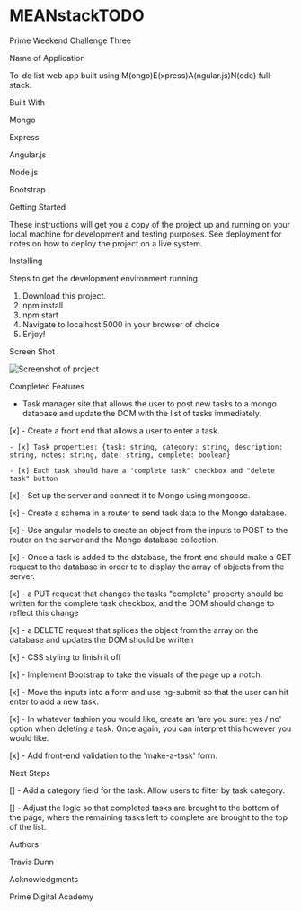 # MEANstackTODO
Prime Weekend Challenge Three

Name of Application

To-do list web app built using M(ongo)E(xpress)A(ngular.js)N(ode) full-stack.

Built With

Mongo

Express

Angular.js

Node.js

Bootstrap

Getting Started

These instructions will get you a copy of the project up and running on your local machine for development and testing purposes. See deployment for notes on how to deploy the project on a live system.

Installing

Steps to get the development environment running.

1. Download this project.
2. npm install
3. npm start
4. Navigate to localhost:5000 in your browser of choice
5. Enjoy!

Screen Shot

![Screenshot of project](https://i.imgur.com/02hlFxS.png)

Completed Features

- Task manager site that allows the user to post new tasks to a mongo database and update the DOM with the list of tasks immediately.

[x] - Create a front end that allows a user to enter a task.

    - [x] Task properties: {task: string, category: string, description: string, notes: string, date: string, complete: boolean}

    - [x] Each task should have a "complete task" checkbox and "delete task" button

[x] - Set up the server and connect it to Mongo using mongoose.

[x] - Create a schema in a router to send task data to the Mongo database.

[x] - Use angular models to create an object from the inputs to POST to the router on the server and the Mongo database collection.

[x] - Once a task is added to the database, the front end should make a GET request to the database in order to to display the array of objects from the server.

[x] - a PUT request that changes the tasks "complete" property should be written for the complete task checkbox, and the DOM should change to reflect this change

[x] - a DELETE request that splices the object from the array on the database and updates the DOM should be written

[x] - CSS styling to finish it off

[x] - Implement Bootstrap to take the visuals of the page up a notch.

[x] - Move the inputs into a form and use ng-submit so that the user can hit enter to add a new task.

[x] - In whatever fashion you would like, create an 'are you sure: yes / no' option when deleting a task. Once again, you can interpret this however you would like.

[x] - Add front-end validation to the 'make-a-task' form.

Next Steps

[] - Add a category field for the task. Allow users to filter by task category.

[] - Adjust the logic so that completed tasks are brought to the bottom of the page, where the remaining tasks left to complete are brought to the top of the list.


Authors

Travis Dunn

Acknowledgments

Prime Digital Academy